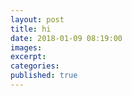 ```yaml
---
layout: post
title: hi
date: 2018-01-09 08:19:00
images:
excerpt:
categories:
published: true
---
```

